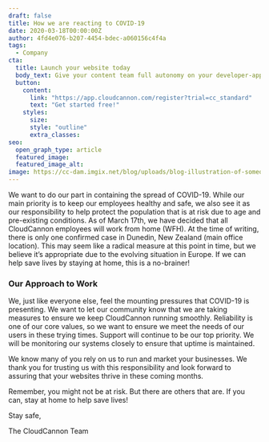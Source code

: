 ```yaml
---
draft: false
title: How we are reacting to COVID-19
date: 2020-03-18T00:00:00Z
author: 4fd4e076-b207-4454-bdec-a060156c4f4a
tags:
  - Company
cta:
  title: Launch your website today
  body_text: Give your content team full autonomy on your developer-approved tech stack with CloudCannon.
  button:
    content: 
      link: "https://app.cloudcannon.com/register?trial=cc_standard"
      text: "Get started free!"
    styles:
      size:
      style: "outline"
      extra_classes:
seo:
  open_graph_type: article
  featured_image:
  featured_image_alt:
image: https://cc-dam.imgix.net/blog/uploads/blog-illustration-of-someone-fighting-vrisu.jpg
---
```


We want to do our part in containing the spread of COVID-19. While our main priority is to keep our employees healthy and safe, we also see it as our responsibility to help protect the population that is at risk due to age and pre-existing conditions. As of March 17th, we have decided that all CloudCannon employees will work from home (WFH). At the time of writing, there is only one confirmed case in Dunedin, New Zealand (main office location). This may seem like a radical measure at this point in time, but we believe it’s appropriate due to the evolving situation in Europe. If we can help save lives by staying at home, this is a no-brainer\!

### Our Approach to Work

We, just like everyone else, feel the mounting pressures that COVID-19 is presenting. We want to let our community know that we are taking measures to ensure we keep CloudCannon running smoothly. Reliability is one of our core values, so we want to ensure we meet the needs of our users in these trying times. Support will continue to be our top priority. We will be monitoring our systems closely to ensure that uptime is maintained.

We know many of you rely on us to run and market your businesses. We thank you for trusting us with this responsibility and look forward to assuring that your websites thrive in these coming months.

Remember, you might not be at risk. But there are others that are. If you can, stay at home to help save lives\!

Stay safe,

The CloudCannon Team